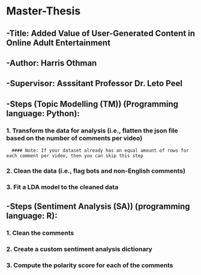 # Master-Thesis
## -Title: Added Value of User-Generated Content in Online Adult Entertainment
## -Author: Harris Othman
## -Supervisor: Asssitant Professor Dr. Leto Peel


## -Steps (Topic Modelling (TM)) (Programming language: Python):
  ### 1. Transform the data for analysis (i.e., flatten the json file based on the number of comments per video)
      #### Note: If your dataset already has an equal amount of rows for each comment per video, then you can skip this step
  ### 2. Clean the data (i.e., flag bots and non-English comments)
  ### 3. Fit a LDA model to the cleaned data

## -Steps (Sentiment Analysis (SA)) (programming language: R):
  ### 1. Clean the comments
  ### 2. Create a custom sentiment analysis dictionary
  ### 3. Compute the polarity score for each of the comments
